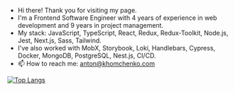 - Hi there! Thank you for visiting my page.
- I'm a Frontend Software Engineer with 4 years of experience in web development and 9 years in project management.
- My stack: JavaScript, TypeScript, React, Redux, Redux-Toolkit, Node.js, Jest, Next.js, Sass, Tailwind. 
- I've also worked with MobX, Storybook, Loki, Handlebars, Cypress, Docker, MongoDB, PostgreSQL, Nest.js, CI/CD.
- 📫 How to reach me: anton@khomchenko.com


[![Top Langs](https://github-readme-stats.vercel.app/api/top-langs/?username=khomch&show_icons=true&theme=transparent)](https://github.com/anuraghazra/github-readme-stats)

<!---
khomch/khomch is a ✨ special ✨ repository because its `README.md` (this file) appears on your GitHub profile.
You can click the Preview link to take a look at your changes.
--->
